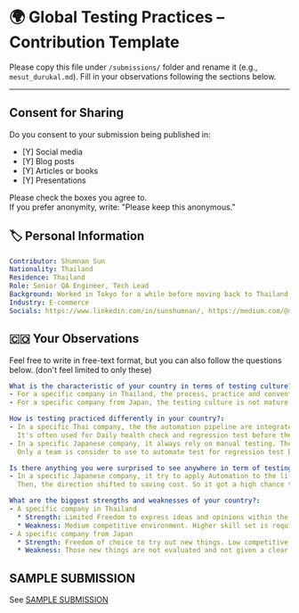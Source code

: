 # 🌍 Global Testing Practices – Contribution Template

Please copy this file under `/submissions/` folder and rename it (e.g., `mesut_durukal.md`). 
Fill in your observations following the sections below.

---

## Consent for Sharing

Do you consent to your submission being published in:
- [Y] Social media
- [Y] Blog posts
- [Y] Articles or books
- [Y] Presentations

Please check the boxes you agree to.  
If you prefer anonymity, write: "Please keep this anonymous."

## 🏷 Personal Information

```yaml
Contributor: Shumnan Sun
Nationality: Thailand
Residence: Thailand
Role: Senior QA Engineer, Tech Lead
Background: Worked in Tokyo for a while before moving back to Thailand. Maintain the QA tool before have a chance to improve the automation pipeline from the deployment pipeline.
Industry: E-commerce
Socials: https://www.linkedin.com/in/sunshumnan/, https://medium.com/@shumnan

```

## 🇨🇴 Your Observations
Feel free to write in free-text format, but you can also follow the questions below. (don't feel limited to only these)

```yaml
What is the characteristic of your country in terms of testing culture?:
- For a specific company in Thailand, the process, practice and convention are quite mature from the clear direction from the management level.
- For a specific company from Japan, the testing culture is not mature. No direction from a person in high level position. Without leader, each team would do whatever they think is right.

How is testing practiced differently in your country?:
- In a specific Thai company, the the automation pipeline are integrated since I joined the team. It also come with the test result portal to store the test result for historical tracking.
  It's often used for Daily health check and regression test before the release. So, the deployment is safer and reliable. QA would dedicate with manual testing along with Automate ones and also work closely with developers to improve the quality of the product.
- In a specific Japanese company, it always rely on manual testing. The test automation are just a nice-to-have tool. The adoption rate is really low even the quality pipeline are completed. The test result are not stored for historical tracking.
  Only a team is consider to use to automate test for regression test before the release. The deployment is risky and not reliable. But the QA direction are not given to the team. So, each team would do whatever they think is right.

Is there anything you were surprised to see anywhere in term of testing?:
- In a specific Japanese company, it try to apply Automation to the life cycle. But not promote not participate in the process. Result in really low adoption rate.
  Then, the direction shifted to saving cost. So it got a high chance that all automation would be abandoned and go back to manual testing only.

What are the biggest strengths and weaknesses of your country?:
- A specific company in Thailand 
  * Strength: Limited Freedom to express ideas and opinions within the mature QA process. Clear direction and Evaluation.
  * Weakness: Medium competitive environment. Higher skill set is required to keep up with the process and practice.
- A specific company from Japan
  * Strength: Freedom of choice to try out new things. Low competitive environment due to no clear direction and evaluation. 
  * Weakness: Those new things are not evaluated and not given a clear direction from the management level. So QA improvement is locked in stagnation.

```

## SAMPLE SUBMISSION

See [SAMPLE SUBMISSION](submissions/japan/mesut.durukal.md)